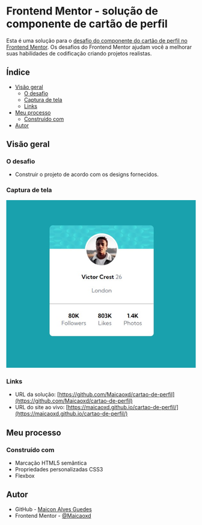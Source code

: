 # Frontend Mentor - solução de componente de cartão de perfil

Esta é uma solução para o [desafio do componente do cartão de perfil no Frontend Mentor](https://www.frontendmentor.io/challenges/profile-card-component-cfArpWshJ). Os desafios do Frontend Mentor ajudam você a melhorar suas habilidades de codificação criando projetos realistas.

## Índice

- [Visão geral](#visão-geral)
   - [O desafio](#o-desafio)
   - [Captura de tela](#captura-de-tela)
   - [Links](#links)
- [Meu processo](#meu-processo)
   - [Construído com](#construído-com)
- [Autor](#autor)

## Visão geral

### O desafio

- Construir o projeto de acordo com os designs fornecidos.

### Captura de tela

![](./Screenshot.jpg)

### Links

- URL da solução: [https://github.com/Maicaoxd/cartao-de-perfil](https://github.com/Maicaoxd/cartao-de-perfil)
- URL do site ao vivo: [https://maicaoxd.github.io/cartao-de-perfil/](https://maicaoxd.github.io/cartao-de-perfil/)

## Meu processo

### Construído com

- Marcação HTML5 semântica
- Propriedades personalizadas CSS3
- Flexbox

## Autor

- GitHub - [Maicon Alves Guedes](https://github.com/Maicaoxd)
- Frontend Mentor - [@Maicaoxd](https://www.frontendmentor.io/profile/Maicaoxd)
